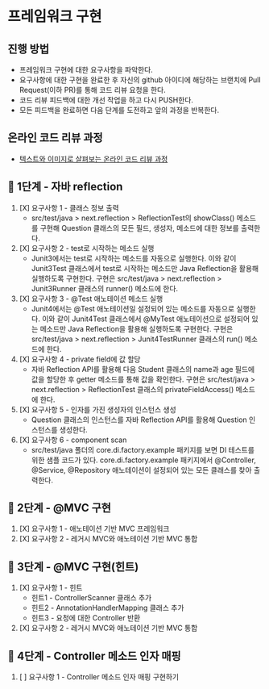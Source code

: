 # 프레임워크 구현
## 진행 방법
* 프레임워크 구현에 대한 요구사항을 파악한다.
* 요구사항에 대한 구현을 완료한 후 자신의 github 아이디에 해당하는 브랜치에 Pull Request(이하 PR)를 통해 코드 리뷰 요청을 한다.
* 코드 리뷰 피드백에 대한 개선 작업을 하고 다시 PUSH한다.
* 모든 피드백을 완료하면 다음 단계를 도전하고 앞의 과정을 반복한다.

## 온라인 코드 리뷰 과정
* [텍스트와 이미지로 살펴보는 온라인 코드 리뷰 과정](https://github.com/next-step/nextstep-docs/tree/master/codereview)

## 🚀 1단계 - 자바 reflection
1. [X] 요구사항 1 - 클래스 정보 출력
    - src/test/java > next.reflection > ReflectionTest의 showClass() 메소드를 구현해 Question 클래스의 모든 필드, 생성자, 메소드에 대한 정보를 출력한다.
2. [X] 요구사항 2 - test로 시작하는 메소드 실행
    - Junit3에서는 test로 시작하는 메소드를 자동으로 실행한다. 이와 같이 Junit3Test 클래스에서 test로 시작하는 메소드만 Java Reflection을 활용해 실행하도록 구현한다.
      구현은 src/test/java > next.reflection > Junit3Runner 클래스의 runner() 메소드에 한다.
3. [X] 요구사항 3 - @Test 애노테이션 메소드 실행
    - Junit4에서는 @Test 애노테이션일 설정되어 있는 메소드를 자동으로 실행한다. 이와 같이 Junit4Test 클래스에서 @MyTest 애노테이션으로 설정되어 있는 메소드만 Java Reflection을 활용해 실행하도록 구현한다.
      구현은 src/test/java > next.reflection > Junit4TestRunner 클래스의 run() 메소드에 한다.
4. [X] 요구사항 4 - private field에 값 할당
    - 자바 Reflection API를 활용해 다음 Student 클래스의 name과 age 필드에 값을 할당한 후 getter 메소드를 통해 값을 확인한다.
      구현은 src/test/java > next.reflection > ReflectionTest 클래스의 privateFieldAccess() 메소드에 한다.
5. [X] 요구사항 5 - 인자를 가진 생성자의 인스턴스 생성
    - Question 클래스의 인스턴스를 자바 Reflection API를 활용해 Question 인스턴스를 생성한다.
6. [X] 요구사항 6 - component scan
    - src/test/java 폴더의 core.di.factory.example 패키지를 보면 DI 테스트를 위한 샘플 코드가 있다.
      core.di.factory.example 패키지에서 @Controller, @Service, @Repository 애노테이션이 설정되어 있는 모든 클래스를 찾아 출력한다.

## 🚀 2단계 - @MVC 구현
1. [X] 요구사항 1 - 애노테이션 기반 MVC 프레임워크
2. [X] 요구사항 2 - 레거시 MVC와 애노테이션 기반 MVC 통합

## 🚀 3단계 - @MVC 구현(힌트)
1. [X] 요구사항 1 - 힌트
   - 힌트1 - ControllerScanner 클래스 추가
   - 힌트2 - AnnotationHandlerMapping 클래스 추가
   - 힌트3 - 요청에 대한 Controller 반환
2. [X] 요구사항 2 - 레거시 MVC와 애노테이션 기반 MVC 통합

## 🚀 4단계 - Controller 메소드 인자 매핑
1. [ ] 요구사항 1 - Controller 메소드 인자 매핑 구현하기
